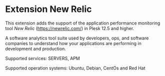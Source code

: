 # Extension New Relic

This extension adds the support of the application performance monitoring tool *New Relic* (https://newrelic.com/) in Plesk 12.5 and higher.

A software analytics tool suite used by developers, ops, and software companies to understand how your applications are performing in development and production.

Supported services: SERVERS, APM

Supported operation systems: Ubuntu, Debian, CentOs and Red Hat
